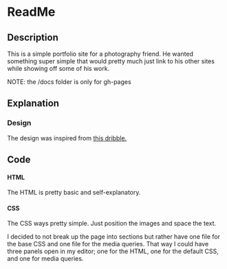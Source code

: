 # ReadMe

## Description
This is a simple portfolio site for a photography friend. He wanted something super simple that would pretty much just link to his other sites while showing off some of his work.

NOTE: the /docs folder is only for gh-pages

## Explanation 
### Design
The design was inspired from [this dribble.](https://dribbble.com/shots/2052887-Moverec)


## Code 
#### HTML
The HTML is pretty basic and self-explanatory.

#### CSS
The CSS ways pretty simple. Just position the images and space the text. 

I decided to not break up the page into sections but rather have one file for the base CSS and one file for the media queries. That way I could have three panels open in my editor; one for the HTML, one for the default CSS, and one for media queries. 
